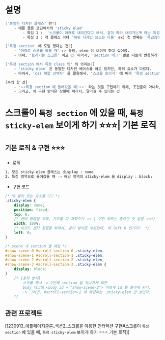 


# 설명
``` bash
['동일한 디자인 클래스' 란?]
	- 애플 클론 코딩에서의 'sticky elem'
		- 특성 1 :  '스크롤이 아래로 내려간다고 해서, 같이 따라 내려가는게 아닌 특성!⭐⭐' 을 갖고 있음. 
		- 특성 2 : 각 클래스 마다 '하위 디자인 요소는 다름' ex) 첫 번째는 '목넘김이 다름' 이라는 글자. 두 번째는 '획기적인 손잡이' 라는 글자. 

['특정 section' 에 도달 했다는 건?]
	- '아래로 스크롤 했을 때' 👉 특정, elem 이 보이게 하고 싶어함. 
	- 이때, '트리거는 스크롤' 이고 👉 따라서, 'section 태그' 별로 다르게 반응하게 됨. 

['특정 section 에서 특정 class 만' 의 의미는?]
	- 'sticky elem' 은 동일한 디자인 베이스를 하고 있지만, 하위 요소가 다르다. 
	- 따라서, 'css 복합 선택자' 를 활용해서, '스크롤 트리거' 에 따라 '특정 section' 이 발동되고 -> 해당 class 만의 특별한 디자인 요소가 나오게 된다.. (이건 #show-scene-0 #scroll-section-0 .sticky-elem, 이 선택자에 의해서!)

[주의 할 것]
	- '⭐⭐특정 section 에 들어갔을 때!⭐⭐' 라는 것을 구현하기 위해, 조건문이 아니라, 'css 복합 선택자' 를 사용했다는 것 ⭐⭐⭐ 
	- 그리고, 이 구현 방식은 상황에 따라서, 달라질 수 있다는 것
```





# 스크롤이 `특정 section` 에 있을 때, `특정 sticky-elem` 보이게 하기 ⭐⭐⭐| 기본 로직 


## 기본 로직 & 구현 ⭐⭐⭐
- 로직 
``` bash
1. 모든 sticky-elem 클래스는 display : none
2. 특정 영역으로 들어갔을 때 -> 해당 영역의 sticky-elem 을 display : block;
```

- 구현 코드 
``` css
/* 딱 붙어 있는 요소들 👇👇 */
.sticky-elem {
    display: none;
    position: fixed;
    top: 0;    
    /* 센터 정렬을 위해, 가로를 다 채워주기 ⭐⭐ | 이런 의도는 중요한 것 같음 ⭐⭐*/
    width: 100%;
    /* 이것도 센터 정렬을 위해서, 같이 넣어준 부분인데, 왜 left 0 인거지?  */
    left: 0;
}

/* scene 과 section 별 매칭 */
#show-scene-0 #scroll-section-0 .sticky-elem,
#show-scene-1 #scroll-section-1 .sticky-elem,
#show-scene-2 #scroll-section-2 .sticky-elem,
#show-scene-3 #scroll-section-3 .sticky-elem {
    display: block;
}
    /* [동작 방식] 
        스크롤 해서 -> 2번째 section 을 지나가게 되면 
        body 태그에 <body id = "show-scene-2"> 이렇게 id 를 붙이게 된다.  
        -> 그러면, #scroll-section-2 에 해당하는 .sticky-elem 만 보인다. 
    */
```


## 관련 프로젝트 
[[230913_애플페이지클론_섹션2_스크롤을 이용한 인터렉션 구현#스크롤이 `특정 section` 에 있을 때, `특정 sticky-elem` 보이게 하기 ⭐⭐⭐ 기본 로직]]

